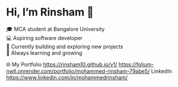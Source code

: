 # Hi, I’m Rinsham 👋

🎓 MCA student at Bangalore University  
💻 Aspiring software developer  
🚀 Currently building and exploring new projects  
🌱 Always learning and growing

🌐 My Portfolio https://rinsham10.github.io/v1/
https://folium-nwll.onrender.com/portfolio/mohammed-rinsham-79abe5/
LinkedIn https://www.linkedin.com/in/mohammedrinsham/
